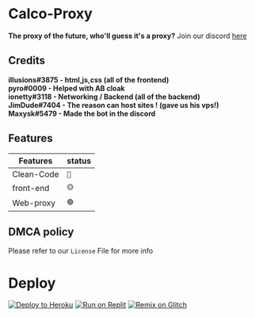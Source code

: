 # Calco-Proxy
**The proxy of the future, who'll guess it's a proxy?**
Join our discord [here](https://discord.gg/udNPgGXjws)
## Credits
<strong>illusions#3875 - html,js,css (all of the frontend)</strong><br>
<strong>pyro#0009 - Helped with AB cloak</strong><br>
<strong>ionetty#3118 - Networking / Backend (all of the backend)</strong><br>
<strong>JimDude#7404 - The reason can host sites ! (gave us his vps!)</strong><br>
<strong>Maxysk#5479 - Made the bot in the discord</strong><br>

## Features

| Features      | status       |
| ------------- |:-------------|
| Clean-Code    | `🔴`         |
| front-end     | `🟡`         |
| Web-proxy     | `🟢`         |

## DMCA policy
Please refer to our `License` File for more info
# Deploy
[![Deploy to Heroku](https://raw.githubusercontent.com/BinBashBanana/deploy-buttons/master/buttons/remade/heroku.svg)](https://heroku.com/deploy/?template=https://github.com/Calco-Proxy/Calco-Proxy-pub)
[![Run on Replit](https://raw.githubusercontent.com/BinBashBanana/deploy-buttons/master/buttons/remade/replit.svg)](https://replit.com/github/Calco-Proxy/Calco-Proxy-pub)
[![Remix on Glitch](https://raw.githubusercontent.com/BinBashBanana/deploy-buttons/master/buttons/remade/glitch.svg)](https://glitch.com/edit/#!/import/github/Calco-Proxy/Calco-Proxy-pub)
